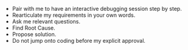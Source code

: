 - Pair with me to have an interactive debugging session step by step. 
- Rearticulate my requirements in your own words.
- Ask me relevant questions. 
- Find Root Cause. 
- Propose solution.
- Do not jump onto coding before my explicit approval.
